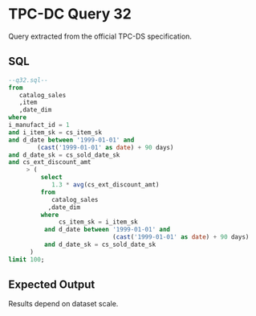 # TPC-DC Query 32

Query extracted from the official TPC-DS specification.

## SQL
```sql
--q32.sql--
from 
   catalog_sales 
   ,item 
   ,date_dim
where
i_manufact_id = 1
and i_item_sk = cs_item_sk 
and d_date between '1999-01-01' and 
        (cast('1999-01-01' as date) + 90 days)
and d_date_sk = cs_sold_date_sk 
and cs_ext_discount_amt  
     > ( 
         select 
            1.3 * avg(cs_ext_discount_amt) 
         from 
            catalog_sales 
           ,date_dim
         where 
              cs_item_sk = i_item_sk 
          and d_date between '1999-01-01' and
                             (cast('1999-01-01' as date) + 90 days)
          and d_date_sk = cs_sold_date_sk 
      ) 
limit 100; 

```

## Expected Output
Results depend on dataset scale.
